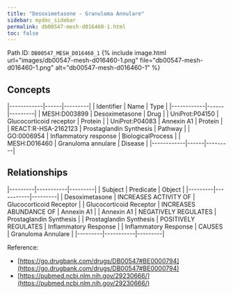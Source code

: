 ```yaml
---
title: "Desoximetasone - Granuloma Annulare"
sidebar: mydoc_sidebar
permalink: db00547-mesh-d016460-1.html
toc: false 
---
```



Path ID: `DB00547_MESH_D016460_1`
{% include image.html url="images/db00547-mesh-d016460-1.png" file="db00547-mesh-d016460-1.png" alt="db00547-mesh-d016460-1" %}

## Concepts

|------------|------|---------|
| Identifier | Name | Type    |
|------------|------|---------|
| MESH:D003899 | Desoximetasone | Drug |
| UniProt:P04150 | Glucocorticoid receptor | Protein |
| UniProt:P04083 | Annexin A1 | Protein |
| REACT:R-HSA-2162123 | Prostaglandin Synthesis | Pathway |
| GO:0006954 | Inflammatory response | BiologicalProcess |
| MESH:D016460 | Granuloma annulare | Disease |
|------------|------|---------|

## Relationships

|---------|-----------|---------|
| Subject | Predicate | Object  |
|---------|-----------|---------|
| Desoximetasone | INCREASES ACTIVITY OF | Glucocorticoid Receptor |
| Glucocorticoid Receptor | INCREASES ABUNDANCE OF | Annexin A1 |
| Annexin A1 | NEGATIVELY REGULATES | Prostaglandin Synthesis |
| Prostaglandin Synthesis | POSITIVELY REGULATES | Inflammatory Response |
| Inflammatory Response | CAUSES | Granuloma Annulare |
|---------|-----------|---------|

Reference: 
  - [https://go.drugbank.com/drugs/DB00547#BE0000794](https://go.drugbank.com/drugs/DB00547#BE0000794)
  - [https://pubmed.ncbi.nlm.nih.gov/29230666/](https://pubmed.ncbi.nlm.nih.gov/29230666/)
